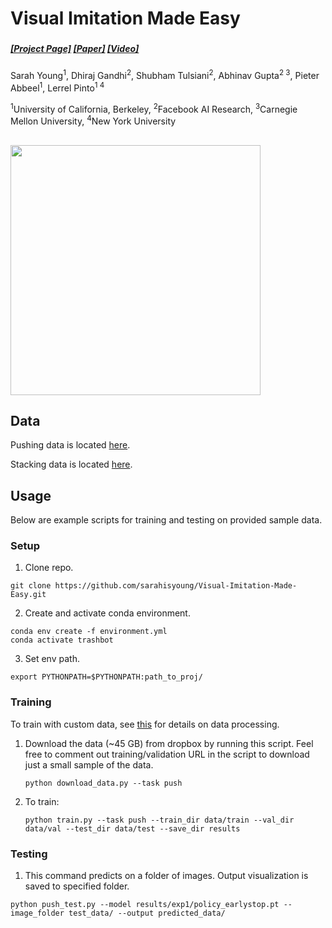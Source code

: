 # Visual Imitation Made Easy
### 

##### [[Project Page]](https://dhiraj100892.github.io/Visual-Imitation-Made-Easy/) [[Paper]](https://arxiv.org/abs/2008.04899) [[Video]](https://youtu.be/opizQ4bXSpk)


Sarah Young<sup>1</sup>, Dhiraj Gandhi<sup>2</sup>, Shubham Tulsiani<sup>2</sup>, Abhinav Gupta<sup>2 3</sup>, Pieter Abbeel<sup>1</sup>, Lerrel Pinto<sup>1 4</sup>

<sup>1</sup>University of California, Berkeley, <sup>2</sup>Facebook AI Research, <sup>3</sup>Carnegie Mellon University, <sup>4</sup>New York University<br/>

##

<img src="images/teaser.gif" width="400">

## Data

Pushing data is located [here](https://www.dropbox.com/sh/8bsmnhgedeusp6m/AAB8SpCGPc483s9lYs2UG-K_a?dl=0).

Stacking data is located [here](https://www.dropbox.com/sh/o626b86pdpes63o/AABdZ_QBoPmzYWXMNz0XUGFPa?dl=0).


## Usage
Below are example scripts for training and testing on provided sample data.
### Setup

1. Clone repo.
```shell
git clone https://github.com/sarahisyoung/Visual-Imitation-Made-Easy.git
```
2. Create and activate conda environment.
```shell
conda env create -f environment.yml
conda activate trashbot
```

3. Set env path.

```shell
export PYTHONPATH=$PYTHONPATH:path_to_proj/
```

### Training ###

To train with custom data, see [this](data_cleaning/README.md) for details on data processing.


1. Download the data (~45 GB) from dropbox by running this script. Feel free to comment out training/validation URL in the script to download just a small sample of the data. 
    ```shell
    python download_data.py --task push
    ```

2. To train:

    ```shell
    python train.py --task push --train_dir data/train --val_dir data/val --test_dir data/test --save_dir results
    ```

### Testing


1. This command predicts on a folder of images. Output visualization is saved to specified folder.
```shell
python push_test.py --model results/exp1/policy_earlystop.pt --image_folder test_data/ --output predicted_data/
```



